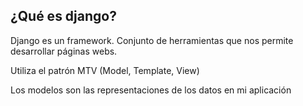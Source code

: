 ## ¿Qué es django?

Django es un framework. Conjunto de herramientas que nos permite desarrollar páginas webs.

Utiliza el patrón MTV (Model, Template, View)

Los modelos son las representaciones de los datos en mi aplicación

